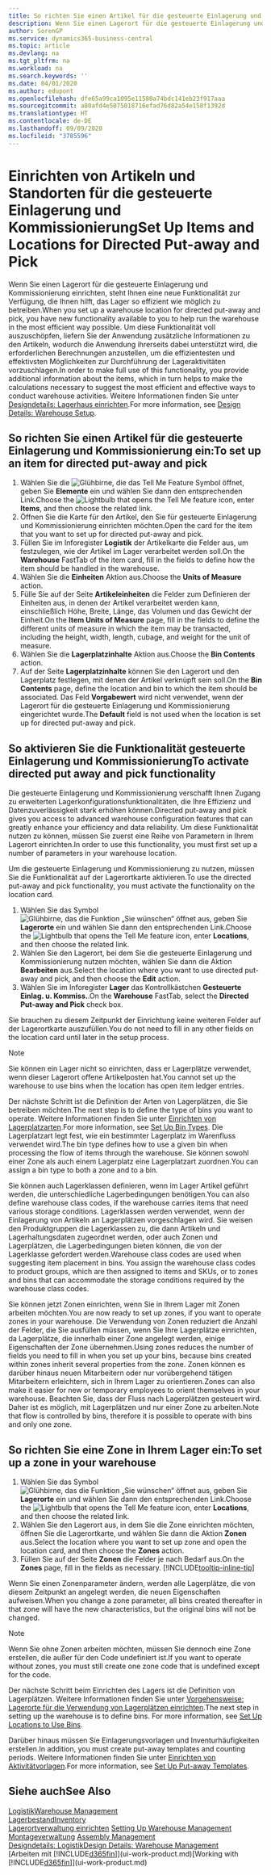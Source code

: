 ```yaml
---
title: So richten Sie einen Artikel für die gesteuerte Einlagerung und Kommissionierung ein | Microsoft Docs
description: Wenn Sie einen Lagerort für die gesteuerte Einlagerung und Kommissionierung einrichten, steht Ihnen eine neue Funktionalität zur Verfügung, die Ihnen hilft, das Lager so effizient wie möglich zu betreiben.
author: SorenGP
ms.service: dynamics365-business-central
ms.topic: article
ms.devlang: na
ms.tgt_pltfrm: na
ms.workload: na
ms.search.keywords: ''
ms.date: 04/01/2020
ms.author: edupont
ms.openlocfilehash: dfe65a99ca1095e11580a74bdc141eb23f917aaa
ms.sourcegitcommit: a80afd4e5075018716efad76d82a54e158f1392d
ms.translationtype: HT
ms.contentlocale: de-DE
ms.lasthandoff: 09/09/2020
ms.locfileid: "3785596"
---
```

# <a name="set-up-items-and-locations-for-directed-put-away-and-pick"></a><span data-ttu-id="a48cd-103">Einrichten von Artikeln und Standorten für die gesteuerte Einlagerung und Kommissionierung</span><span class="sxs-lookup"><span data-stu-id="a48cd-103">Set Up Items and Locations for Directed Put-away and Pick</span></span>
<span data-ttu-id="a48cd-104">Wenn Sie einen Lagerort für die gesteuerte Einlagerung und Kommissionierung einrichten, steht Ihnen eine neue Funktionalität zur Verfügung, die Ihnen hilft, das Lager so effizient wie möglich zu betreiben.</span><span class="sxs-lookup"><span data-stu-id="a48cd-104">When you set up a warehouse location for directed put-away and pick, you have new functionality available to you to help run the warehouse in the most efficient way possible.</span></span> <span data-ttu-id="a48cd-105">Um diese Funktionalität voll auszuschöpfen, liefern Sie der Anwendung zusätzliche Informationen zu den Artikeln, wodurch die Anwendung ihrerseits dabei unterstützt wird, die erforderlichen Berechnungen anzustellen, um die effizientesten und effektivsten Möglichkeiten zur Durchführung der Lageraktivitäten vorzuschlagen.</span><span class="sxs-lookup"><span data-stu-id="a48cd-105">In order to make full use of this functionality, you provide additional information about the items, which in turn helps to make the calculations necessary to suggest the most efficient and effective ways to conduct warehouse activities.</span></span> <span data-ttu-id="a48cd-106">Weitere Informationen finden Sie unter [Designdetails: Lagerhaus einrichten](design-details-warehouse-setup.md).</span><span class="sxs-lookup"><span data-stu-id="a48cd-106">For more information, see [Design Details: Warehouse Setup](design-details-warehouse-setup.md).</span></span>

## <a name="to-set-up-an-item-for-directed-put-away-and-pick"></a><span data-ttu-id="a48cd-107">So richten Sie einen Artikel für die gesteuerte Einlagerung und Kommissionierung ein:</span><span class="sxs-lookup"><span data-stu-id="a48cd-107">To set up an item for directed put-away and pick</span></span>  
1.  <span data-ttu-id="a48cd-108">Wählen Sie die ![Glühbirne, die das Tell Me Feature](media/ui-search/search_small.png "Was möchten Sie tun?") Symbol öffnet, geben Sie **Elemente** ein und wählen Sie dann den entsprechenden Link.</span><span class="sxs-lookup"><span data-stu-id="a48cd-108">Choose the ![Lightbulb that opens the Tell Me feature](media/ui-search/search_small.png "Tell me what you want to do") icon, enter **Items**, and then choose the related link.</span></span>  
2.  <span data-ttu-id="a48cd-109">Öffnen Sie die Karte für den Artikel, den Sie für gesteuerte Einlagerung und Kommissionierung einrichten möchten.</span><span class="sxs-lookup"><span data-stu-id="a48cd-109">Open the card for the item that you want to set up for directed put-away and pick.</span></span>
3. <span data-ttu-id="a48cd-110">Füllen Sie im Inforegister **Logistik** der Artikelkarte die Felder aus, um festzulegen, wie der Artikel im Lager verarbeitet werden soll.</span><span class="sxs-lookup"><span data-stu-id="a48cd-110">On the **Warehouse** FastTab of the item card, fill in the fields to define how the item should be handled in the warehouse.</span></span>  
4.  <span data-ttu-id="a48cd-111">Wählen Sie die **Einheiten** Aktion aus.</span><span class="sxs-lookup"><span data-stu-id="a48cd-111">Choose the **Units of Measure** action.</span></span>
5. <span data-ttu-id="a48cd-112">Fülle Sie auf der Seite **Artikeleinheiten** die Felder zum Definieren der Einheiten aus, in denen der Artikel verarbeitet werden kann, einschließlich Höhe, Breite, Länge, das Volumen und das Gewicht der Einheit.</span><span class="sxs-lookup"><span data-stu-id="a48cd-112">On the **Item Units of Measure** page, fill in the fields to define the different units of measure in which the item may be transacted, including the height, width, length, cubage, and weight for the unit of measure.</span></span>
6. <span data-ttu-id="a48cd-113">Wählen Sie die **Lagerplatzinhalte** Aktion aus.</span><span class="sxs-lookup"><span data-stu-id="a48cd-113">Choose the **Bin Contents** action.</span></span>
7. <span data-ttu-id="a48cd-114">Auf der Seite **Lagerplatzinhalte** können Sie den Lagerort und den Lagerplatz festlegen, mit denen der Artikel verknüpft sein soll.</span><span class="sxs-lookup"><span data-stu-id="a48cd-114">On the **Bin Contents** page, define the location and bin to which the item should be associated.</span></span> <span data-ttu-id="a48cd-115">Das Feld **Vorgabewert** wird nicht verwendet, wenn der Lagerort für die gesteuerte Einlagerung und Kommissionierung eingerichtet wurde.</span><span class="sxs-lookup"><span data-stu-id="a48cd-115">The **Default** field is not used when the location is set up for directed put-away and pick.</span></span>  

## <a name="to-activate-directed-put-away-and-pick-functionality"></a><span data-ttu-id="a48cd-116">So aktivieren Sie die Funktionalität gesteuerte Einlagerung und Kommissionierung</span><span class="sxs-lookup"><span data-stu-id="a48cd-116">To activate directed put away and pick functionality</span></span>  
<span data-ttu-id="a48cd-117">Die gesteuerte Einlagerung und Kommissionierung verschafft Ihnen Zugang zu erweiterten Lagerkonfigurationsfunktionalitäten, die Ihre Effizienz und Datenzuverlässigkeit stark erhöhen können.</span><span class="sxs-lookup"><span data-stu-id="a48cd-117">Directed put-away and pick gives you access to advanced warehouse configuration features that can greatly enhance your efficiency and data reliability.</span></span> <span data-ttu-id="a48cd-118">Um diese Funktionalität nutzen zu können, müssen Sie zuerst eine Reihe von Parametern in Ihrem Lagerort einrichten.</span><span class="sxs-lookup"><span data-stu-id="a48cd-118">In order to use this functionality, you must first set up a number of parameters in your warehouse location.</span></span>  

<span data-ttu-id="a48cd-119">Um die gesteuerte Einlagerung und Kommissionierung zu nutzen, müssen Sie die Funktionalität auf der Lagerortkarte aktivieren.</span><span class="sxs-lookup"><span data-stu-id="a48cd-119">To use the directed put-away and pick functionality, you must activate the functionality on the location card.</span></span>    
1.  <span data-ttu-id="a48cd-120">Wählen Sie das Symbol ![Glühbirne, das die Funktion „Sie wünschen“ öffnet](media/ui-search/search_small.png "Was möchten Sie tun?") aus, geben Sie **Lagerorte** ein und wählen Sie dann den entsprechenden Link.</span><span class="sxs-lookup"><span data-stu-id="a48cd-120">Choose the ![Lightbulb that opens the Tell Me feature](media/ui-search/search_small.png "Tell me what you want to do") icon, enter **Locations**, and then choose the related link.</span></span>  
2.  <span data-ttu-id="a48cd-121">Wählen Sie den Lagerort, bei dem Sie die gesteuerte Einlagerung und Kommissionierung nutzen möchten, wählen Sie dann die Aktion **Bearbeiten** aus.</span><span class="sxs-lookup"><span data-stu-id="a48cd-121">Select the location where you want to use directed put-away and pick, and then choose the **Edit** action.</span></span>  
3.  <span data-ttu-id="a48cd-122">Wählen Sie im Inforegister **Lager** das Kontrollkästchen **Gesteuerte Einlag. u. Kommiss.**.</span><span class="sxs-lookup"><span data-stu-id="a48cd-122">On the **Warehouse** FastTab, select the **Directed Put-away and Pick** check box.</span></span>  

<span data-ttu-id="a48cd-123">Sie brauchen zu diesem Zeitpunkt der Einrichtung keine weiteren Felder auf der Lagerortkarte auszufüllen.</span><span class="sxs-lookup"><span data-stu-id="a48cd-123">You do not need to fill in any other fields on the location card until later in the setup process.</span></span>  

> [!NOTE]  
>  <span data-ttu-id="a48cd-124">Sie können ein Lager nicht so einrichten, dass er Lagerplätze verwendet, wenn dieser Lagerort offene Artikelposten hat.</span><span class="sxs-lookup"><span data-stu-id="a48cd-124">You cannot set up the warehouse to use bins when the location has open item ledger entries.</span></span>  

<span data-ttu-id="a48cd-125">Der nächste Schritt ist die Definition der Arten von Lagerplätzen, die Sie betreiben möchten.</span><span class="sxs-lookup"><span data-stu-id="a48cd-125">The next step is to define the type of bins you want to operate.</span></span> <span data-ttu-id="a48cd-126">Weitere Informationen finden Sie unter [Einrichten von Lagerplatzarten](warehouse-how-to-set-up-bin-types.md).</span><span class="sxs-lookup"><span data-stu-id="a48cd-126">For more information, see [Set Up Bin Types](warehouse-how-to-set-up-bin-types.md).</span></span> <span data-ttu-id="a48cd-127">Die Lagerplatzart legt fest, wie ein bestimmter Lagerplatz im Warenfluss verwendet wird.</span><span class="sxs-lookup"><span data-stu-id="a48cd-127">The bin type defines how to use a given bin when processing the flow of items through the warehouse.</span></span> <span data-ttu-id="a48cd-128">Sie können sowohl einer Zone als auch einem Lagerplatz eine Lagerplatzart zuordnen.</span><span class="sxs-lookup"><span data-stu-id="a48cd-128">You can assign a bin type to both a zone and to a bin.</span></span>  

<span data-ttu-id="a48cd-129">Sie können auch Lagerklassen definieren, wenn im Lager Artikel geführt werden, die unterschiedliche Lagerbedingungen benötigen.</span><span class="sxs-lookup"><span data-stu-id="a48cd-129">You can also define warehouse class codes, if the warehouse carries items that need various storage conditions.</span></span> <span data-ttu-id="a48cd-130">Lagerklassen werden verwendet, wenn der Einlagerung von Artikeln an Lagerplätzen vorgeschlagen wird. Sie weisen den Produktgruppen die Lagerklassen zu, die dann Artikeln und Lagerhaltungsdaten zugeordnet werden, oder auch Zonen und Lagerplätzen, die Lagerbedingungen bieten können, die von der Lagerklasse gefordert werden.</span><span class="sxs-lookup"><span data-stu-id="a48cd-130">Warehouse class codes are used when suggesting item placement in bins. You assign the warehouse class codes to product groups, which are then assigned to items and SKUs, or to zones and bins that can accommodate the storage conditions required by the warehouse class codes.</span></span>  

<span data-ttu-id="a48cd-131">Sie können jetzt Zonen einrichten, wenn Sie in Ihrem Lager mit Zonen arbeiten möchten.</span><span class="sxs-lookup"><span data-stu-id="a48cd-131">You are now ready to set up zones, if you want to operate zones in your warehouse.</span></span> <span data-ttu-id="a48cd-132">Die Verwendung von Zonen reduziert die Anzahl der Felder, die Sie ausfüllen müssen, wenn Sie Ihre Lagerplätze einrichten, da Lagerplätze, die innerhalb einer Zone angelegt werden, einige Eigenschaften der Zone übernehmen.</span><span class="sxs-lookup"><span data-stu-id="a48cd-132">Using zones reduces the number of fields you need to fill in when you set up your bins, because bins created within zones inherit several properties from the zone.</span></span> <span data-ttu-id="a48cd-133">Zonen können es darüber hinaus neuen Mitarbeitern oder nur vorübergehend tätigen Mitarbeitern erleichtern, sich in Ihrem Lager zu orientieren.</span><span class="sxs-lookup"><span data-stu-id="a48cd-133">Zones can also make it easier for new or temporary employees to orient themselves in your warehouse.</span></span> <span data-ttu-id="a48cd-134">Beachten Sie, dass der Fluss nach Lagerplätzen gesteuert wird. Daher ist es möglich, mit Lagerplätzen und nur einer Zone zu arbeiten.</span><span class="sxs-lookup"><span data-stu-id="a48cd-134">Note that flow is controlled by bins, therefore it is possible to operate with bins and only one zone.</span></span>  

## <a name="to-set-up-a-zone-in-your-warehouse"></a><span data-ttu-id="a48cd-135">So richten Sie eine Zone in Ihrem Lager ein:</span><span class="sxs-lookup"><span data-stu-id="a48cd-135">To set up a zone in your warehouse</span></span>  
1.  <span data-ttu-id="a48cd-136">Wählen Sie das Symbol ![Glühbirne, das die Funktion „Sie wünschen“ öffnet](media/ui-search/search_small.png "Tell Me-Funktion") aus, geben Sie **Lagerorte** ein und wählen Sie dann den entsprechenden Link.</span><span class="sxs-lookup"><span data-stu-id="a48cd-136">Choose the ![Lightbulb that opens the Tell Me feature](media/ui-search/search_small.png "Tell me what you want to do") icon, enter **Locations**, and then choose the related link.</span></span>  
2.  <span data-ttu-id="a48cd-137">Wählen Sie den Lagerort aus, in dem Sie die Zone einrichten möchten, öffnen Sie die Lagerortkarte, und wählen Sie dann die Aktion **Zonen** aus.</span><span class="sxs-lookup"><span data-stu-id="a48cd-137">Select the location where you want to set up zone and open the location card, and then choose the **Zones** action.</span></span>  
3.  <span data-ttu-id="a48cd-138">Füllen Sie auf der Seite **Zonen** die Felder je nach Bedarf aus.</span><span class="sxs-lookup"><span data-stu-id="a48cd-138">On the **Zones** page, fill in the fields as necessary.</span></span> [!INCLUDE[tooltip-inline-tip](includes/tooltip-inline-tip_md.md)]  

<span data-ttu-id="a48cd-139">Wenn Sie einen Zonenparameter ändern, werden alle Lagerplätze, die von diesem Zeitpunkt an angelegt werden, die neuen Eigenschaften aufweisen.</span><span class="sxs-lookup"><span data-stu-id="a48cd-139">When you change a zone parameter, all bins created thereafter in that zone will have the new characteristics, but the original bins will not be changed.</span></span>  

> [!NOTE]  
>  <span data-ttu-id="a48cd-140">Wenn Sie ohne Zonen arbeiten möchten, müssen Sie dennoch eine Zone erstellen, die außer für den Code undefiniert ist.</span><span class="sxs-lookup"><span data-stu-id="a48cd-140">If you want to operate without zones, you must still create one zone code that is undefined except for the code.</span></span>  

<span data-ttu-id="a48cd-141">Der nächste Schritt beim Einrichten des Lagers ist die Definition von Lagerplätzen. Weitere Informationen finden Sie unter [Vorgehensweise: Lagerorte für die Verwendung von Lagerplätzen einrichten](warehouse-how-to-set-up-locations-to-use-bins.md).</span><span class="sxs-lookup"><span data-stu-id="a48cd-141">The next step in setting up the warehouse is to define bins. For more information, see [Set Up Locations to Use Bins](warehouse-how-to-set-up-locations-to-use-bins.md).</span></span>  

<span data-ttu-id="a48cd-142">Darüber hinaus müssen Sie Einlagerungsvorlagen und Inventurhäufigkeiten erstellen.</span><span class="sxs-lookup"><span data-stu-id="a48cd-142">In addition, you must create put-away templates and counting periods.</span></span> <span data-ttu-id="a48cd-143">Weitere Informationen finden Sie unter [Einrichten von Aktivitätvorlagen](warehouse-how-to-set-up-put-away-templates.md).</span><span class="sxs-lookup"><span data-stu-id="a48cd-143">For more information, see [Set Up Put-away Templates](warehouse-how-to-set-up-put-away-templates.md).</span></span>  

## <a name="see-also"></a><span data-ttu-id="a48cd-144">Siehe auch</span><span class="sxs-lookup"><span data-stu-id="a48cd-144">See Also</span></span>  
[<span data-ttu-id="a48cd-145">Logistik</span><span class="sxs-lookup"><span data-stu-id="a48cd-145">Warehouse Management</span></span>](warehouse-manage-warehouse.md)  
[<span data-ttu-id="a48cd-146">Lagerbestand</span><span class="sxs-lookup"><span data-stu-id="a48cd-146">Inventory</span></span>](inventory-manage-inventory.md)  
<span data-ttu-id="a48cd-147">[Lagerortverwaltung einrichten](warehouse-setup-warehouse.md)   </span><span class="sxs-lookup"><span data-stu-id="a48cd-147">[Setting Up Warehouse Management](warehouse-setup-warehouse.md)   </span></span>  
<span data-ttu-id="a48cd-148">[Montageverwaltung](assembly-assemble-items.md)  </span><span class="sxs-lookup"><span data-stu-id="a48cd-148">[Assembly Management](assembly-assemble-items.md)  </span></span>  
[<span data-ttu-id="a48cd-149">Designdetails: Logistik</span><span class="sxs-lookup"><span data-stu-id="a48cd-149">Design Details: Warehouse Management</span></span>](design-details-warehouse-management.md)  
<span data-ttu-id="a48cd-150">[Arbeiten mit [!INCLUDE[d365fin](includes/d365fin_md.md)]](ui-work-product.md)</span><span class="sxs-lookup"><span data-stu-id="a48cd-150">[Working with [!INCLUDE[d365fin](includes/d365fin_md.md)]](ui-work-product.md)</span></span>  
